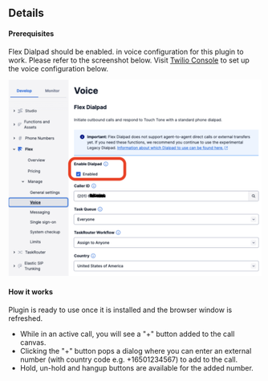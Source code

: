 ## Details

#### Prerequisites
Flex Dialpad should be enabled. in voice configuration for this plugin to work. Please refer to the screenshot below. Visit [Twilio Console](https://console.stage.twilio.com/us1/develop/flex/manage/voice) to set up the voice configuration below.

![Dialpad configuration](https://raw.githubusercontent.com/twilio/flex-plugin-library-conference/main/screenshots/dialpad.png)

#### How it works
Plugin is ready to use once it is installed and the browser window is refreshed.
- While in an active call, you will see a "+" button added to the call canvas.
- Clicking the "+" button pops a dialog where you can enter an external number (with country code e.g. +16501234567) to add to the call.
- Hold, un-hold and hangup buttons are available for the added number.
